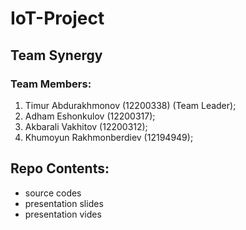 # IoT-Project
## Team Synergy
### Team Members: 
1. Timur Abdurakhmonov (12200338) (Team Leader);
2. Adham Eshonkulov (12200317);
3. Akbarali Vakhitov (12200312);
4. Khumoyun Rakhmonberdiev (12194949);

## Repo Contents:
- source codes
- presentation slides
- presentation vides
